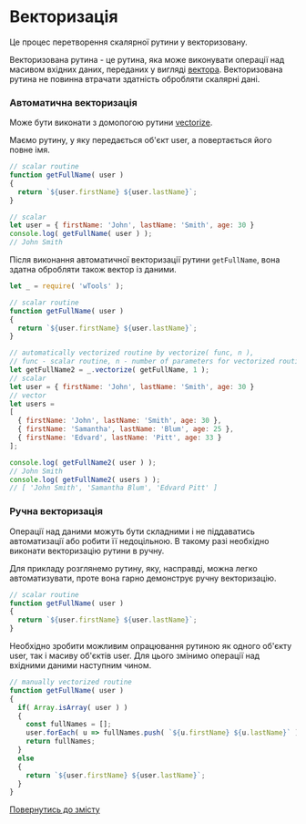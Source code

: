 # Векторизація

Це процес перетворення скалярної рутини у векторизовану.

Векторизована рутина - це рутина, яка може виконувати операції над масивом вхідних даних,
переданих у вигляді [вектора](./Vector.md). Векторизована рутина не повинна втрачати здатність обробляти
скалярні дані.

### Автоматична векторизація

Може бути виконати з домопогою рутини [vectorize](../tutorial/Vectorize.md).

Маємо рутину, у яку передається об'єкт user, а повертається його повне імя.
```js
// scalar routine
function getFullName( user )
{
  return `${user.firstName} ${user.lastName}`;
}

// scalar
let user = { firstName: 'John', lastName: 'Smith', age: 30 }
console.log( getFullName( user ) );
// John Smith
```
Після виконання автоматичної векторизації рутини `getFullName`, вона здатна обробляти також вектор із даними.

```js
let _ = require( 'wTools' );

// scalar routine
function getFullName( user )
{
  return `${user.firstName} ${user.lastName}`;
}

// automatically vectorized routine by vectorize( func, n ),
// func - scalar routine, n - number of parameters for vectorized routine
let getFullName2 = _.vectorize( getFullName, 1 );
// scalar
let user = { firstName: 'John', lastName: 'Smith', age: 30 }
// vector
let users =
[
  { firstName: 'John', lastName: 'Smith', age: 30 },
  { firstName: 'Samantha', lastName: 'Blum', age: 25 },
  { firstName: 'Edvard', lastName: 'Pitt', age: 33 }
];

console.log( getFullName2( user ) );
// John Smith
console.log( getFullName2( users ) );
// [ 'John Smith', 'Samantha Blum', 'Edvard Pitt' ]
```  

### Ручна векторизація

Операції над даними можуть бути складними і не піддаватись автоматизації або робити її недоцільною.
В такому разі необхідно виконати векторизацію рутини в ручну.

Для прикладу розглянемо рутину, яку, насправді, можна легко автоматизувати, проте вона гарно демонструє 
ручну векторизацію. 
```js
// scalar routine
function getFullName( user )
{
  return `${user.firstName} ${user.lastName}`;
}
```
Необхідно зробити можливим опрацювання рутиною як одного об'єкту user, так і масиву об'єктів user.
Для цього змінимо операції над вхідними даними наступним чином.
```js
// manually vectorized routine
function getFullName( user )
{
  if( Array.isArray( user ) )
  {
    const fullNames = [];
    user.forEach( u => fullNames.push( `${u.firstName} ${u.lastName}` ) )
    return fullNames;
  }
  else
  {
    return `${user.firstName} ${user.lastName}`; 
  }
}
```

[Повернутись до змісту](../README.md#Концепції)